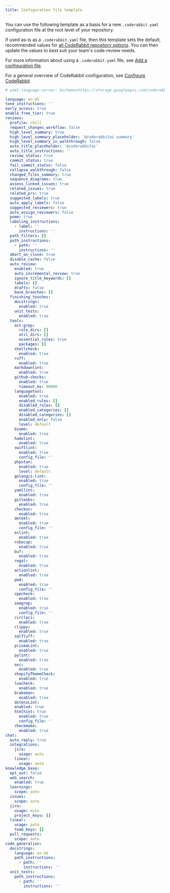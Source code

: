 ```yaml
---
title: Configuration file template
---
```


You can use the following template as a basis for a new `.coderabbit.yaml` configuration file at the root level of your repository.

If used as-is as a `.coderabbit.yaml` file, then this template sets the default, recommended values for [all CodeRabbit repository options](/reference/configuration). You can then update the values to best suit your team's code-review needs.

For more information about using a `.coderabbit.yaml` file, see [Add a configuration file](/getting-started/configure-coderabbit).

For a general overview of CodeRabbit configuration, see [Configure CodeRabbit](/guides/configuration-overview).

```yaml
# yaml-language-server: $schema=https://storage.googleapis.com/coderabbit_public_assets/schema.v2.json

language: en-US
tone_instructions: ''
early_access: true
enable_free_tier: true
reviews:
  profile: chill
  request_changes_workflow: false
  high_level_summary: true
  high_level_summary_placeholder: '@coderabbitai summary'
  high_level_summary_in_walkthrough: false
  auto_title_placeholder: '@coderabbitai'
  auto_title_instructions: ''
  review_status: true
  commit_status: true
  fail_commit_status: false
  collapse_walkthrough: false
  changed_files_summary: true
  sequence_diagrams: true
  assess_linked_issues: true
  related_issues: true
  related_prs: true
  suggested_labels: true
  auto_apply_labels: false
  suggested_reviewers: true
  auto_assign_reviewers: false
  poem: true
  labeling_instructions:
    - label: ''
      instructions: ''
  path_filters: []
  path_instructions:
    - path: ''
      instructions: ''
  abort_on_close: true
  disable_cache: false
  auto_review:
    enabled: true
    auto_incremental_review: true
    ignore_title_keywords: []
    labels: []
    drafts: false
    base_branches: []
  finishing_touches:
    docstrings:
      enabled: true
    unit_tests:
      enabled: true
  tools:
    ast-grep:
      rule_dirs: []
      util_dirs: []
      essential_rules: true
      packages: []
    shellcheck:
      enabled: true
    ruff:
      enabled: true
    markdownlint:
      enabled: true
    github-checks:
      enabled: true
      timeout_ms: 90000
    languagetool:
      enabled: true
      enabled_rules: []
      disabled_rules: []
      enabled_categories: []
      disabled_categories: []
      enabled_only: false
      level: default
    biome:
      enabled: true
    hadolint:
      enabled: true
    swiftlint:
      enabled: true
      config_file: ''
    phpstan:
      enabled: true
      level: default
    golangci-lint:
      enabled: true
      config_file: ''
    yamllint:
      enabled: true
    gitleaks:
      enabled: true
    checkov:
      enabled: true
    detekt:
      enabled: true
      config_file: ''
    eslint:
      enabled: true
    rubocop:
      enabled: true
    buf:
      enabled: true
    regal:
      enabled: true
    actionlint:
      enabled: true
    pmd:
      enabled: true
      config_file: ''
    cppcheck:
      enabled: true
    semgrep:
      enabled: true
      config_file: ''
    circleci:
      enabled: true
    clippy:
      enabled: true
    sqlfluff:
      enabled: true
    prismaLint:
      enabled: true
    pylint:
      enabled: true
    oxc:
      enabled: true
    shopifyThemeCheck:
      enabled: true
    luacheck:
      enabled: true
    brakeman:
      enabled: true
    dotenvLint:
    enabled: true
    htmlhint: true
      enabled: true
      config_file: ''
    checkmake:
      enabled: true
chat:
  auto_reply: true
  integrations:
    jira:
      usage: auto
    linear:
      usage: auto
knowledge_base:
  opt_out: false
  web_search:
    enabled: true
  learnings:
    scope: auto
  issues:
    scope: auto
  jira:
    usage: auto
    project_keys: []
  linear:
    usage: auto
    team_keys: []
  pull_requests:
    scope: auto
code_generation:
  docstrings:
    language: en-US
    path_instructions:
      - path: ''
        instructions: ''
  unit_tests:
    path_instructions:
      - path: ''
        instructions: ''
```
